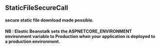 ## StaticFileSecureCall
#### secure static file download made possible.
#### NB : Elastic Beanstalk sets the ASPNETCORE_ENVIRONMENT environment variable to Production when your application is deployed to a production environment.

